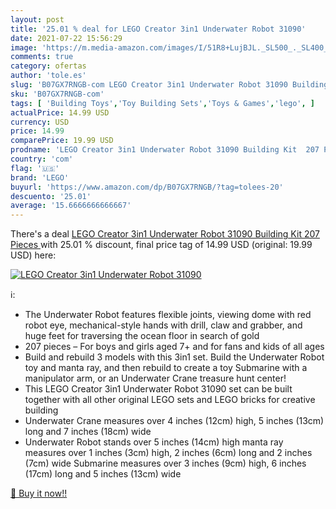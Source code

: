 ```yaml
---
layout: post
title: '25.01 % deal for LEGO Creator 3in1 Underwater Robot 31090'
date: 2021-07-22 15:56:29
image: 'https://m.media-amazon.com/images/I/51R8+LujBJL._SL500_._SL400_.jpg'
comments: true
category: ofertas
author: 'tole.es'
slug: 'B07GX7RNGB-com LEGO Creator 3in1 Underwater Robot 31090 Building Kit 207...'
sku: 'B07GX7RNGB-com'
tags: [ 'Building Toys','Toy Building Sets','Toys & Games','lego', ]
actualPrice: 14.99 USD
currency: USD
price: 14.99
comparePrice: 19.99 USD
prodname: 'LEGO Creator 3in1 Underwater Robot 31090 Building Kit  207 Pieces '
country: 'com'
flag: '🇺🇸'
brand: 'LEGO'
buyurl: 'https://www.amazon.com/dp/B07GX7RNGB/?tag=tolees-20'
descuento: '25.01'
average: '15.6666666666667'
---
```


There's a deal [LEGO Creator 3in1 Underwater Robot 31090 Building Kit  207 Pieces ](https://www.amazon.com/dp/B07GX7RNGB/?tag=tolees-20)  with  25.01 % discount, final price tag of  14.99 USD (original: 19.99 USD) here:

[![LEGO Creator 3in1 Underwater Robot 31090](https://m.media-amazon.com/images/I/51R8+LujBJL._SL500_._SL400_.jpg)](https://www.amazon.com/dp/B07GX7RNGB/?tag=tolees-20)

ℹ️:

- The Underwater Robot features flexible joints, viewing dome with red robot eye, mechanical-style hands with drill, claw and grabber, and huge feet for traversing the ocean floor in search of gold
- 207 pieces – For boys and girls aged 7+ and for fans and kids of all ages
- Build and rebuild 3 models with this 3in1 set. Build the Underwater Robot toy and manta ray, and then rebuild to create a toy Submarine with a manipulator arm, or an Underwater Crane treasure hunt center!
- This LEGO Creator 3in1 Underwater Robot 31090 set can be built together with all other original LEGO sets and LEGO bricks for creative building
- Underwater Crane measures over 4 inches (12cm) high, 5 inches (13cm) long and 7 inches (18cm) wide
- Underwater Robot stands over 5 inches (14cm) high manta ray measures over 1 inches (3cm) high, 2 inches (6cm) long and 2 inches (7cm) wide Submarine measures over 3 inches (9cm) high, 6 inches (17cm) long and 5 inches (13cm) wide

[🛒 Buy it now!!](https://www.amazon.com/dp/B07GX7RNGB/?tag=tolees-20)
